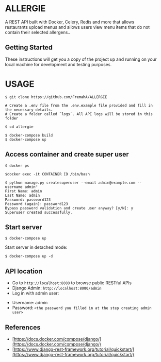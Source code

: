 # ALLERGIE
A REST API built with Docker, Celery, Redis and more that allows restaurants upload menus and allows users view menu items that do not contain their selected allergens..

## Getting Started

These instructions will get you a copy of the project up and running on your local machine for development and testing purposes.


# USAGE

```
$ git clone https://github.com/FremahA/ALLERGIE

# Create a .env file from the .env.example file provided and fill in the necessary details.
# Create a folder called `logs`. All API logs will be stored in this folder

$ cd allergie

$ docker-compose build
$ docker-compose up
```

## Access container and create super user 
```
$ docker ps

$docker exec -it CONTAINER ID /bin/bash

$ python manage.py createsuperuser --email admin@example.com --username admin"
First Name: admin
Last Name: admin
Password: password123
Password (again): password123
Bypass password validation and create user anyway? [y/N]: y
Superuser created successfully.
```

## Start server

```
$ docker-compose up
```

Start server in detached mode:

```
$ docker-compose up -d
```

## API location

* Go to `http://localhost:8000` to browse public RESTful APIs
* Django Admin: `http://localhost:8000/admin`
* Log in with admin user:
+ Username: admin
+ Password: `<the password you filled in at the step creating admin user>`

## References

+ [https://docs.docker.com/compose/django/](https://docs.docker.com/compose/django/)
+ [https://www.django-rest-framework.org/tutorial/quickstart/](https://www.django-rest-framework.org/tutorial/quickstart/)
